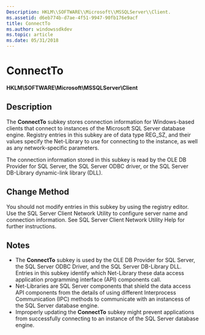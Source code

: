 ```yaml
---
Description: HKLM\\SOFTWARE\\Microsoft\\MSSQLServer\\Client.
ms.assetid: d6eb774b-d7ae-4f51-9947-90fb176e9acf
title: ConnectTo
ms.author: windowssdkdev
ms.topic: article
ms.date: 05/31/2018
---
```


# ConnectTo

**HKLM\\SOFTWARE\\Microsoft\\MSSQLServer\\Client**

## Description

The **ConnectTo** subkey stores connection information for Windows-based clients that connect to instances of the Microsoft SQL Server database engine. Registry entries in this subkey are of data type REG\_SZ, and their values specify the Net-Library to use for connecting to the instance, as well as any network-specific parameters.

The connection information stored in this subkey is read by the OLE DB Provider for SQL Server, the SQL Server ODBC driver, or the SQL Server DB-Library dynamic-link library (DLL).

## Change Method

You should not modify entries in this subkey by using the registry editor. Use the SQL Server Client Network Utility to configure server name and connection information. See SQL Server Client Network Utility Help for further instructions.

## Notes

-   The **ConnectTo** subkey is used by the OLE DB Provider for SQL Server, the SQL Server ODBC Driver, and the SQL Server DB-Library DLL. Entries in this subkey identify which Net-Library these data access application programming interface (API) components call.
-   Net-Libraries are SQL Server components that shield the data access API components from the details of using different Interprocess Communication (IPC) methods to communicate with an instancess of the SQL Server database engine.
-   Improperly updating the **ConnectTo** subkey might prevent applications from successfully connecting to an instance of the SQL Server database engine.

 

 



